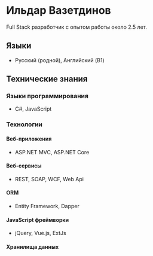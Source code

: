 # Ильдар Вазетдинов

Full Stack разработчик с опытом работы около 2.5 лет.

## Языки

* Русский (родной), Английский (B1)

## Технические знания

### Языки программирования

* C#, JavaScript

### Технологии

#### Веб-приложения

* ASP.NET MVC, ASP.NET Core

#### Веб-сервисы
* REST, SOAP, WCF, Web Api

#### ORM
* Entity Framework, Dapper

#### JavaScript фреймворки
* jQuery, Vue.js, ExtJs

#### Хранилища данных
* PostgreSQL, MSSQL, ElasticSearch

#### Другое
* git, Docker, Automapper, IoC, HTML, CSS

## Предыдущие проекты

#### Центр высоких технологий (с 09.17 по 08.19)
#### Workflow система (2017-2019)
Роль: Разработчик.  
ASP.NET MVC, web-services, windows-services  
C#, JS, MSSQL, HTML, CSS, Duo, Xslt  

#### Система документооборота (2018-2019)
Роль: Разработчик.  
ASP.NET Web Forms, .NET Windows Forms, web-services, windows-services  
C#, MSSQL, Elastic search, WCF

#### Биржевой рынок (2019)
Роль: Разработчик.  
ASP.NET Core 2.2  
C#, PostgreSql, EntityFramework Core, Autofac, HttpClient 

---

#### БАРС Груп (с 09.19 по настоящее время)
#### BI система (с 2019)
Роль: Разработчик.  
ASP.NET MVC  
C#, JavaScript (ExtJs), PostgreSQL (EntityFramework, SQL запросы), Windsor Container, Olap
